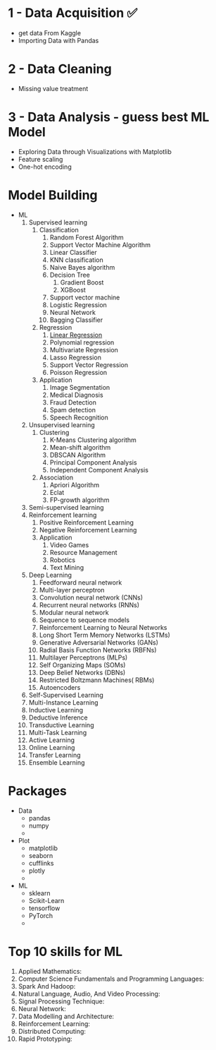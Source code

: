 # 1 - Data Acquisition ✅

- get data From Kaggle
- Importing Data with Pandas



# 2 - Data Cleaning

- Missing value treatment



# 3 - Data Analysis - guess best ML Model

- Exploring Data through Visualizations with Matplotlib
- Feature scaling
- One-hot encoding



# Model Building

- ML
   1. Supervised learning 
      1. Classification
         1. Random Forest Algorithm
         1. Support Vector Machine Algorithm
         1. Linear Classifier
         1. KNN classification
         1. Naive Bayes algorithm
         1. Decision Tree
            1. Gradient Boost
            1. XGBoost
         1. Support vector machine
         1. Logistic Regression
         1. Neural Network
         1. Bagging Classifier
      1. Regression
         1. [Linear Regression](https://github.com/24ERIC/AI-ML/blob/master/ML/Supervised%20learning/Regression/Linear%20Regression/ReadME.md)
         1. Polynomial regression
         1. Multivariate Regression 
         1. Lasso Regression
         1. Support Vector Regression
         1. Poisson Regression
      1. Application
         1. Image Segmentation
         1. Medical Diagnosis
         1. Fraud Detection
         1. Spam detection
         1. Speech Recognition
   1. Unsupervised learning 
      1. Clustering
         1. K-Means Clustering algorithm
         1. Mean-shift algorithm
         1. DBSCAN Algorithm
         1. Principal Component Analysis
         1. Independent Component Analysis
      1. Association
         1. Apriori Algorithm
         1. Eclat
         1. FP-growth algorithm
   1. Semi-supervised learning 
   1. Reinforcement learning 
      1. Positive Reinforcement Learning
      1. Negative Reinforcement Learning
      1. Application
         1. Video Games
         1. Resource Management
         1. Robotics
         1. Text Mining
   1. Deep Learning
      1. Feedforward neural network
      1. Multi-layer perceptron
      1. Convolution neural network (CNNs)
      1. Recurrent neural networks (RNNs)
      1. Modular neural network
      1. Sequence to sequence models
      1. Reinforcement Learning to Neural Networks
      1. Long Short Term Memory Networks (LSTMs)
      1. Generative Adversarial Networks (GANs)
      1. Radial Basis Function Networks (RBFNs)
      1. Multilayer Perceptrons (MLPs)
      1. Self Organizing Maps (SOMs)
      1. Deep Belief Networks (DBNs)
      1. Restricted Boltzmann Machines( RBMs)
      1. Autoencoders
   1. Self-Supervised Learning
   1. Multi-Instance Learning
   1. Inductive Learning
   1. Deductive Inference
   1. Transductive Learning
   1. Multi-Task Learning
   1. Active Learning
   1. Online Learning
   1. Transfer Learning
   1. Ensemble Learning



# Packages

- Data
   - pandas
   - numpy
   - 
- Plot
   - matplotlib
   - seaborn
   - cufflinks
   - plotly
   - 
- ML
   - sklearn
   - Scikit-Learn
   - tensorflow
   - PyTorch
   - 

    
    
# Top 10 skills for ML

1.   Applied Mathematics:
2.   Computer Science Fundamentals and Programming Languages:
3.   Spark And Hadoop:
4.  Natural Language, Audio, And Video Processing:
5.   Signal Processing Technique:
6.   Neural Network:
7.   Data Modelling and Architecture:
8.   Reinforcement Learning:
9.   Distributed Computing:
10.   Rapid Prototyping: